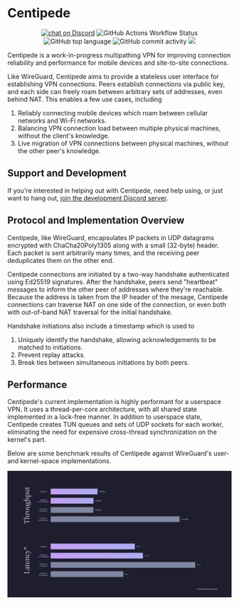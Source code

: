 # Centipede

<p align="center">
    <a href="https://discord.gg/3wJyrBsKXu">
        <img src="https://img.shields.io/discord/1233267011963060275?logo=discord"
            alt="chat on Discord"></a>
    <img alt="GitHub Actions Workflow Status" src="https://img.shields.io/github/actions/workflow/status/max-niederman/centipede/rust.yml">
    <img alt="GitHub top language" src="https://img.shields.io/github/languages/top/max-niederman/centipede">
    <img alt="GitHub commit activity" src="https://img.shields.io/github/commit-activity/m/max-niederman/centipede">
    <a href="https://github.com/max-niederman/centipede/graphs/contributors" alt="Contributors">
        <img src="https://img.shields.io/github/contributors/max-niederman/centipede" /></a>
</p>

Centipede is a work-in-progress multipathing VPN for improving connection reliability and performance for mobile devices and site-to-site connections.

Like WireGuard, Centipede aims to provide a stateless user interface for establishing VPN connections.
Peers establish connections via public key, and each side can freely roam between arbitrary sets of addresses, even behind NAT.
This enables a few use cases, including

1. Reliably connecting mobile devices which roam between cellular networks and Wi-Fi networks.
2. Balancing VPN connection load between multiple physical machines, without the client's knowledge.
3. Live migration of VPN connections between physical machines, without the other peer's knowledge.

## Support and Development

If you're interested in helping out with Centipede, need help using, or just want to hang out, [join the development Discord server](https://discord.gg/3wJyrBsKXu).

## Protocol and Implementation Overview

Centipede, like WireGuard, encapsulates IP packets in UDP datagrams encrypted with ChaCha20Poly1305 along with a small (32-byte) header.
Each packet is sent arbitrarily many times, and the receiving peer deduplicates them on the other end.

Centipede connections are initiated by a two-way handshake authenticated using Ed25519 signatures.
After the handshake, peers send "heartbeat" messages to inform the other peer of addresses where they're reachable.
Because the address is taken from the IP header of the mesage,
Centipede connections can traverse NAT on one side of the connection,
or even both with out-of-band NAT traversal for the initial handshake.

Handshake initiations also include a timestamp which is used to

1. Uniquely identify the handshake, allowing acknowledgements to be matched to initiations.
2. Prevent replay attacks.
3. Break ties between simultaneous initiations by both peers.

## Performance

Centipede's current implementation is highly performant for a userspace VPN.
It uses a thread-per-core architecture, with all shared state implemented in a lock-free manner.
In addition to userspace state, Centipede creates TUN queues and sets of UDP sockets for each worker, eliminating the need for expensive cross-thread synchronization on the kernel's part.

Below are some benchmark results of Centipede against WireGuard's user- and kernel-space implementations.

![Benchmark results ](./benchmark.png)
